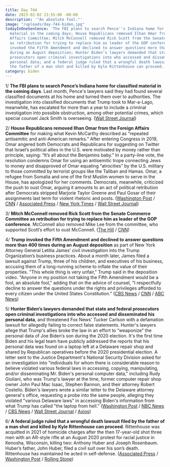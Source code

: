 ```yaml
---
title: Day 744
date: 2023-02-02 13:55:00 -08:00
description: '"An absolute fool."'
image: "/uploads/day-744-biden.jpg"
todayInOneSentence: 'The FBI plans to search Pence''s Indiana home for classified
  material in the coming days; House Republicans removed Ilhan Omar from the Foreign
  Affairs Committee; Mitch McConnell removed Rick Scott from the Senate Commerce Committee
  as retribution for trying to replace him as leader of the GOP conference; Trump
  invoked the Fifth Amendment and declined to answer questions more than 400 times
  during an August deposition; Hunter Biden’s lawyers demanded that state and federal
  prosecutors open criminal investigations into who accessed and disseminated his
  personal data; and a federal judge ruled that a wrongful death lawsuit filed by
  the father of a man shot and killed by Kyle Rittenhouse can proceed. '
category: biden
---
```


1/ **The FBI plans to search Pence‘s Indiana home for classified material in the coming days**. Last month, Pence's lawyers said they had found several classified documents at his home and turned them over to authorities. The investigation into classified documents that Trump took to Mar-a-Lago, meanwhile, has escalated for more than a year to include a criminal investigation into possible obstruction, among other potential crimes, which special counsel Jack Smith is overseeing. ([Wall Street Journal](https://www.wsj.com/articles/fbi-to-search-mike-pences-home-for-additional-classified-materials-11675356965?mod=politics_lead_pos1))

2/ **House Republicans removed Ilhan Omar from the Foreign Affairs Committee** for making what Kevin McCarthy described as “repeated antisemitic and anti-American remarks.” After entering Congress in 2019, Omar angered both Democrats and Republicans for suggesting on Twitter that Israel’s political allies in the U.S. were motivated by money rather than principle, saying: “It’s all about the Benjamins baby.” In a party-line vote, the resolution condemns Omar for using an antisemitic trope connecting Jews to money and disapproved of Omar equating “atrocities” by the U.S. military to those committed by terrorist groups like the Taliban and Hamas. Omar, a refugee from Somalia and one of the first Muslim women to serve in the House, has apologized for her comments. Democrats, meanwhile, criticized the push to oust Omar, arguing it amounts to an act of political retribution after Democrats stripped Marjorie Taylor Greene and Paul Gosar of their assignments last term for violent rhetoric and posts.
\([Washington Post](https://www.washingtonpost.com/politics/2023/02/02/ilhan-omar-committee-removal/) / [CNN](https://www.cnn.com/2023/02/02/politics/house-vote-ilhan-omar-committees) / [Associated Press](https://apnews.com/article/ilhan-omar-house-foreign-affairs-committee-ee2ae3fd86b895c5b078d8bf576c3360) / [New York Times](https://www.nytimes.com/2023/02/02/us/politics/ilhan-omar-house-committee-republicans.html) / [Wall Street Journal](https://www.wsj.com/articles/rep-ilhan-omar-faces-vote-to-oust-her-from-foreign-affairs-committee-11675344686?mod=djemalertNEWS))

3/ **Mitch McConnell removed Rick Scott from the Senate Commerce Committee as retribution for trying to replace him as leader of the GOP conference**. McConnell also removed Mike Lee from the committee, who supported Scott’s effort to oust McConnell. ([The Hill](https://thehill.com/homenews/senate/3840167-mcconnell-pulls-rival-rick-scott-off-powerful-commerce-committee/) / [CNN](https://www.cnn.com/2023/02/02/politics/rick-scott-mitch-mcconnell-committee-senate))

4/ **Trump invoked the Fifth Amendment and declined to answer questions more than 400 times during an August deposition** as part of New York Attorney General Letitia James’ civil investigation into the Trump Organization’s business practices. About a month later, James filed a lawsuit against Trump, three of his children, and executives of his business, accusing them of a long-running scheme to inflate the value of their properties. "This whole thing is very unfair," Trump said in the deposition video. "Anyone in my position not taking the Fifth Amendment would be a fool, an absolute fool," adding that on the advice of counsel, "I respectfully decline to answer the questions under the rights and privileges afforded to every citizen under the United States Constitution." ([CBS News](https://www.cbsnews.com/news/trump-video-deposition-takes-the-fifth-new-york-fraud-probe/) / [CNN](https://www.cnn.com/2023/01/31/politics/trump-deposition-video-letitia-james/index.html) / [ABC News](https://abcnews.go.com/Politics/video-shows-donald-trump-give-deposition-250-million/story?id=96796477))

5/ **Hunter Biden’s lawyers demanded that state and federal prosecutors open criminal investigations into who accessed and disseminated his personal data**, and threatened Fox News' Tucker Carlson with a defamation lawsuit for allegedly failing to correct false statements. Hunter's lawyers allege that Trump's allies broke the law in an effort to “weaponize” the personal data of Joe Biden‘s son during the 2020 election. It's the first time Biden and his legal team have publicly addressed the reports that his personal data was found on a laptop left at a Delaware repair shop and shared by Republican operatives before the 2020 presidential election. A letter sent to the Justice Department's National Security Division asked for an investigation into "individuals for whom there is considerable reason to believe violated various federal laws in accessing, copying, manipulating, and/or disseminating Mr. Biden's personal computer data," including Rudy Giuliani, who was Trump's lawyer at the time, former computer repair shop owner John Paul Mac Isaac, Stephen Bannon, and their attorney Robert Costello. Biden's lawyers wrote a similar letter to the Delaware attorney general's office, requesting a probe into the same people, alleging they violated "various Delaware laws" in accessing Biden's information from what Trump has called "the laptop from hell." ([Washington Post](https://www.washingtonpost.com/politics/2023/02/01/hunter-biden-lawyers-urge-investigation-of-critics/) / [NBC News](https://www.nbcnews.com/politics/joe-biden/hunter-biden-asks-criminal-probe-trump-allies-laptop-rcna68703) / [CBS News](https://www.cbsnews.com/news/hunter-biden-laptop-investigations-retractions-rudy-giuliani-fox-news/) / [Wall Street Journal](https://www.wsj.com/articles/hunter-biden-calls-for-probes-into-trump-allies-11675349119?mod=djemalertNEWS) / [Axios](https://www.axios.com/2023/02/02/read-hunter-biden-lawyers-request-criminal-investigation-letters))

6/ **A federal judge ruled that a wrongful death lawsuit filed by the father of a man shot and killed by Kyle Rittenhouse can proceed**. Rittenhouse was acquitted in 2021 of homicide charges after the then 17-year-old shot three men with an AR-style rifle at an August 2020 protest for racial justice in Kenosha, Wisconsin, killing two: Anthony Huber and Joseph Rosenbaum. Huber’s father, John Huber, filed a civil suit over his son’s death. Rittenhouse has maintained he acted in self-defense. ([Associated Press](https://apnews.com/article/kyle-rittenhouse-legal-proceedings-kenosha-lawsuits-shootings-3bdc03586a45f1ebee16a3df8a5a4f63) / [Washington Post](https://www.washingtonpost.com/nation/2023/02/02/kyle-rittenhouse-lawsuit-kenosha-john-huber/) / [Rolling Stone](https://www.rollingstone.com/politics/politics-news/kyle-rittenhouse-wrongful-death-lawsuit-judge-ruling-1234672563/))